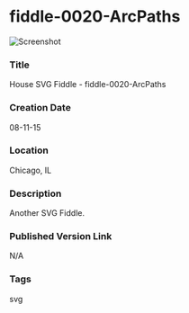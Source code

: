fiddle-0020-ArcPaths
======

![Screenshot](screenshot.png)


### Title

House SVG Fiddle - fiddle-0020-ArcPaths


### Creation Date

08-11-15


### Location

Chicago, IL


### Description

Another SVG Fiddle.


### Published Version Link

N/A


### Tags

svg
